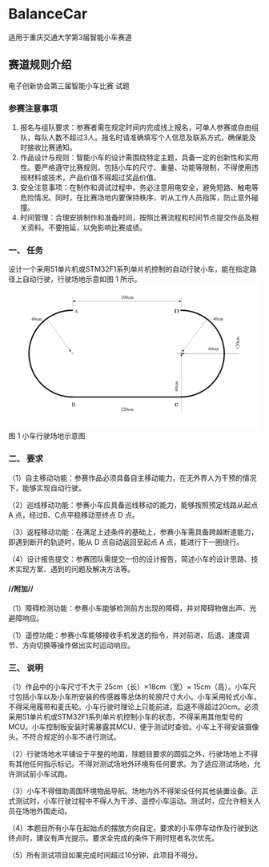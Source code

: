 # BalanceCar
适用于重庆交通大学第3届智能小车赛道
## 赛道规则介绍
电子创新协会第三届智能小车比赛
试题
### 参赛注意事项
1. 报名与组队要求：参赛者需在规定时间内完成线上报名，可单人参赛或自由组队，每队人数不超过3人。报名时请准确填写个人信息及联系方式，确保能及时接收比赛通知。
2. 作品设计与规则：智能小车的设计需围绕特定主题，具备一定的创新性和实用性。要严格遵守比赛规则，包括小车的尺寸、重量、功能等限制，不得使用违规材料或技术，产品价值不得超过奖品价值。
3. 安全注意事项：在制作和调试过程中，务必注意用电安全，避免短路、触电等危险情况。同时，在比赛场地内要保持秩序，听从工作人员指挥，防止意外碰撞。
4. 时间管理：合理安排制作和准备时间，按照比赛流程和时间节点提交作品及相关资料。不要拖延，以免影响比赛成绩。


### 一、 任务
设计一个采用51单片机或STM32F1系列单片机控制的自动行驶小车，能在指定路径上自动行驶，行驶场地示意如图 1 所示。
![小车行驶场地示意图](picture\image.png)
图 1 小车行驶场地示意图

### 二、 要求
（1）自主移动功能：参赛作品必须具备自主移动能力，在无外界人为干预的情况下，能够实现自动行驶。

（2）巡线移动功能：参赛小车应具备巡线移动的能力，能够按照预定线路从起点 A 点，经过B、C点平稳移动至终点 D 点。

（3）返程移动功能：在满足上述条件的基础上，参赛小车需具备跨越断道能力，即遇到断开的轨迹时，能从 D 点自动返回至起点 A 点，能进行下一圈绕行。

（4）设计报告提交：参赛团队需提交一份的设计报告，简述小车的设计思路、技术实现方案、遇到的问题及解决方法等。

#### //附加//
（1）障碍检测功能：参赛小车能够检测前方出现的障碍，并对障碍物做出声、光避障响应。

（1）遥控功能：参赛小车能够接收手机发送的指令，并对前进、后退、速度调节、方向切换等操作做出实时运动响应。

### 三、 说明
（1）作品中的小车尺寸不大于 25cm（长）×18cm（宽）× 15cm（高）。小车尺寸包括小车以及小车所安装的传感器等总体的轮廓尺寸大小。小车采用轮式小车，不得采用履带和麦氏轮。小车行驶时理论上只能前进，后退不得超过20cm。必须采用51单片机或STM32F1系列单片机控制小车的状态，不得采用其他型号的 MCU。小车控制板安装时需暴露其MCU，便于测试时查验。小车上不得安装摄像头。不符合规定的小车不进行测试。

（2）行驶场地水平铺设于平整的地面，除题目要求的圆弧之外，行驶场地上不得有其他任何指示标记。不得对测试场地外环境有任何要求。为了适应测试场地，允许测试前小车试跑。

（3）小车不得借助周围环境物品导航。场地内外不得架设任何其他装置设备。正式测试时，小车行驶过程中不得人为干涉、遥控小车运动。测试时，应允许相关人员在场地外围走动。

（4）本题目所有小车在起始点的摆放方向自定。要求的小车停车动作及行驶到达终点时，建议有声光提示。要求全完成的条件下用时短者名次优先。

（5）所有测试项目如果完成时间超过10分钟，此项目不得分。
